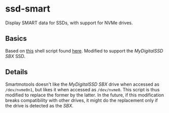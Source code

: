 # ssd-smart
Display SMART data for SSDs, with support for NVMe drives.

## Basics
Based on [this](https://www.dropbox.com/s/gf3ceksqjyodzuv/ssd-endurance.sh?raw=1) shell script found [here](https://forums.linuxmint.com/viewtopic.php?f=49&t=238686). Modified to support the *MyDigitalSSD SBX* SSD.

## Details

Smartmotools doesn't like the *MyDigitalSSD SBX* drive when accessed as `/dev/nvme0n1`, but likes it when accessed as `/dev/nvme0`. This script is thus modified to replace the former by the latter. In the future, if this modification breaks compatibility with other drives, it might do the replacement only if the drive is detected as the *SBX*.
